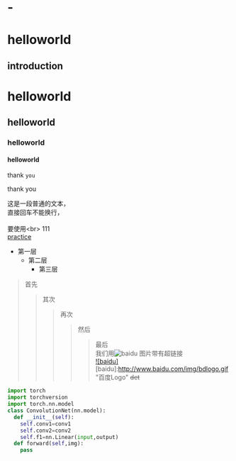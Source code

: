 # -
helloworld
====
introduction
--------

# helloworld
## helloworld
### helloworld
#### helloworld
thank `you`
    
  thank you
    
这是一段普通的文本，  
直接回车不能换行，<br>  
要使用\<br>  111<br>
[practice](https://blog.csdn.net/u012067966/article/details/50736647"练习写github的readme的博客")
* 第一层
  * 第二层
      * 第三层
>首先
>>其次
>>>再次
>>>>然后
>>>>>最后<br>
  我们用![baidu](http://www.baidu.com/img/bdlogo.gif "百度logo")
  图片带有超链接<br>
[![baidu]](http://baidu.com)  
[baidu]:http://www.baidu.com/img/bdlogo.gif "百度Logo"
~~det~~
```python
import torch
import torchversion
import torch.nn.model
class ConvolutionNet(nn.model):
  def __init__(self):
    self.conv1=conv1
    self.conv2=conv2
    self.f1=nn.Linear(input,output)
  def forward(self,img):
    pass
```
